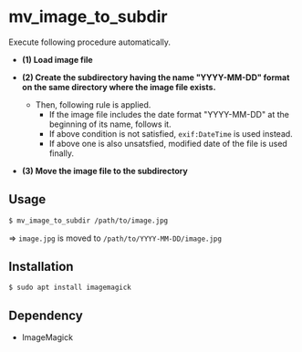 # mv_image_to_subdir

Execute following procedure automatically.

* **(1) Load image file**

* **(2) Create the subdirectory having the name "YYYY-MM-DD" format on the same directory where the image file exists.**

  - Then, following rule is applied.
    - If the image file includes the date format "YYYY-MM-DD" at the beginning of its name, follows it.
    - If above condition is not satisfied, `exif:DateTime` is used instead.
    - If above one is also unsatsfied, modified date of the file is used finally.

* **(3) Move the image file to the subdirectory**

## Usage

~~~~~bash
$ mv_image_to_subdir /path/to/image.jpg
~~~~~
=> `image.jpg` is moved to `/path/to/YYYY-MM-DD/image.jpg`

## Installation

~~~~~
$ sudo apt install imagemagick
~~~~~

## Dependency

* ImageMagick

